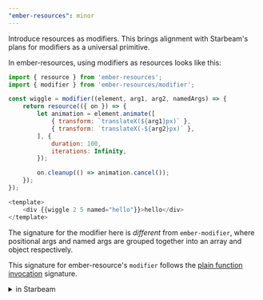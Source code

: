 ```yaml
---
"ember-resources": minor
---
```


Introduce resources as modifiers.
This brings alignment with Starbeam's plans for modifiers as a universal primitive.

In ember-resources, using modifiers as resources looks like this:

```js
import { resource } from 'ember-resources';
import { modifier } from 'ember-resources/modifier';

const wiggle = modifier((element, arg1, arg2, namedArgs) => {
    return resource(({ on }) => {
        let animation = element.animate([
            { transform: `translateX(${arg1}px)` },
            { transform: `translateX(-${arg2}px)` },
        ], {
            duration: 100,
            iterations: Infinity,
        });

        on.cleanup(() => animation.cancel());
    });
});

<template>
    <div {{wiggle 2 5 named="hello"}}>hello</div>
</template>
```

The signature for the modifier here is _different_ from `ember-modifier`, where positional args and named args are grouped together into an array and object respectively.

This signature for ember-resource's `modifier` follows the [plain function invocation](https://blog.emberjs.com/plain-old-functions-as-helpers/) signature.

<details><summary>in Starbeam</summary>

```js
import { resource } from '@starbeam/universal';

function wiggle(element, arg1, arg2, namedArgs) {
    return resource(({ on }) => {
        let animation = element.animate([
            { transform: `translateX(${arg1}px)` },
            { transform: `translateX(-${arg2}px)` },
        ], {
            duration: 100,
            iterations: Infinity,
        });

        on.cleanup(() => animation.cancel());
    });
}

<template>
    <div {{wiggle 2 5 named="hello"}}>hello</div>
</template>
```

</details>
